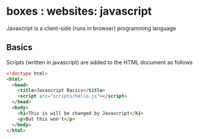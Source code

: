 # boxes : websites: javascript

Javascript is a client-side (runs in browser) programming language

## Basics

Scripts (written in javascript) are added to the HTML document as follows

```html
<!doctype html>
<html>
  <head>
    <title>Javascript Basics</title>
    <script src="scripts/hello.js"></script>
  </head>
  <body>
    <h1>This is will be changed by Javascript</h1>
    <p>But this won't</p>
  </body>
</html>
```